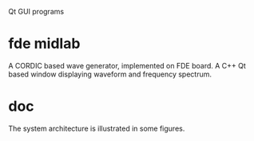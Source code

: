 Qt GUI programs

# fde midlab
A CORDIC based wave generator, implemented on FDE board.
A C++ Qt based window displaying waveform and frequency spectrum.

# doc
The system architecture is illustrated in some figures.

